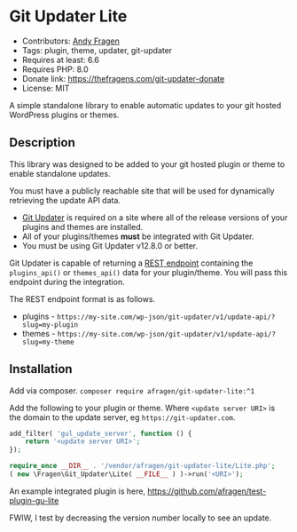# Git Updater Lite

* Contributors: [Andy Fragen](https://github.com/afragen)
* Tags: plugin, theme, updater, git-updater
* Requires at least: 6.6
* Requires PHP: 8.0
* Donate link: <https://thefragens.com/git-updater-donate>
* License: MIT

A simple standalone library to enable automatic updates to your git hosted WordPress plugins or themes.

## Description

This library was designed to be added to your git hosted plugin or theme to enable standalone updates. 

You must have a publicly reachable site that will be used for dynamically retrieving the update API data.

* [Git Updater](https://git-updater.com) is required on a site where all of the release versions of your plugins and themes are installed.
* All of your plugins/themes **must** be integrated with Git Updater.
* You must be using Git Updater v12.8.0 or better. 

Git Updater is capable of returning a [REST endpoint](https://git-updater.com/knowledge-base/remote-management-restful-endpoints/#articleTOC_3/) containing the `plugins_api()` or `themes_api()` data for your plugin/theme. You will pass this endpoint during the integration.

The REST endpoint format is as follows.

* plugins - `https://my-site.com/wp-json/git-updater/v1/update-api/?slug=my-plugin`
* themes - `https://my-site.com/wp-json/git-updater/v1/update-api/?slug=my-theme`

## Installation

Add via composer. `composer require afragen/git-updater-lite:^1`

Add the following to your plugin or theme. Where `<update server URI>` is the domain to the update server, eg `https://git-updater.com`.

```php
add_filter( 'gul_update_server', function () {
    return '<update server URI>';
});

require_once __DIR__ . '/vendor/afragen/git-updater-lite/Lite.php';
( new \Fragen\Git_Updater\Lite( __FILE__ ) )->run('<URI>');
```

An example integrated plugin is here, https://github.com/afragen/test-plugin-gu-lite

FWIW, I test by decreasing the version number locally to see an update.

